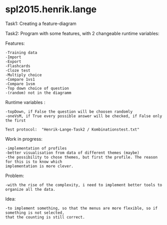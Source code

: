 # spl2015.henrik.lange
Task1: Creating a feature-diagram

Task2: Program with some features, with 2 changeable runtime variables:

  Features:
  
    -Training data
    -Import
    -Export
    -Flashcards
    -Cloze test
    -Multiply choice
    -Compare 1vs1
    -Compare 1vsm
    -Top down choice of question
    -(random) not in the diagramm
    
  Runtime variables :
  
    -topDown, if False the question will be choosen randomly
    -oneVsM, if True every possible answer will be checked, if False only the first
      
    Test protocol:  "Henrik-Lange-Task2 / Kombinationstest.txt"
      
  Work in progress:
  
    -implementation of profiles
    -better visualisation from data of different themes (maybe)
    -the possibility to chose themes, but first the profile. The reason for this is to know which
    implementation is more clever.
  
  Problem:
  
    -with the rise of the complexity, i need to implement better tools to organize all the data.
  
  Idea:
  
    -to implement something, so that the menus are more flexible, so if something is not selected, 
    that the counting is still correct.
    
  
